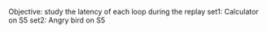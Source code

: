 Objective: study the latency of each loop during the replay
set1: Calculator on S5
set2: Angry bird on S5